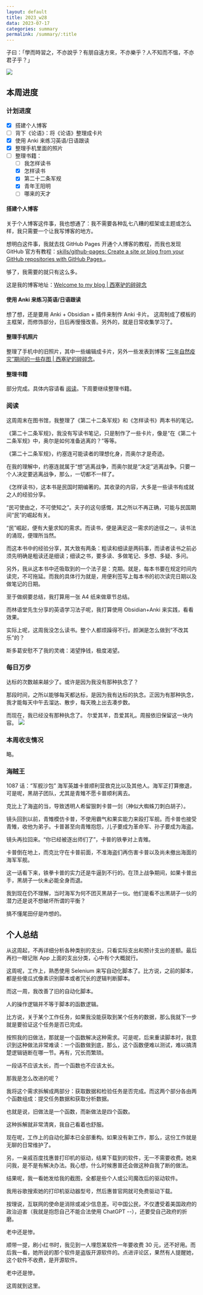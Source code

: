 ```yaml
---
layout: default
title: 2023_w28
data: 2023-07-17
categories: summary
permalink: /summary/:title
---
```


子曰：「學而時習之，不亦說乎？有朋自遠方來，不亦樂乎？人不知而不慍，不亦君子乎？」

![](/attachment/202307170931/StockSnap_Z1KECM4SV4.jpg)
## 本周进度
### 计划进度
- [x] 搭建个人博客
- [ ] 背下《论语》：将《论语》整理成卡片
- [x] 使用 Anki 来练习英语/日语跟读
- [x] 整理手机里面的照片
- [ ] 整理书籍：
	- [ ] 我怎样读书
	- [x] 怎样读书
	- [x] 第二十二条军规
	- [x] 青年王阳明
	- [ ] 哪来的天才

#### 搭建个人博客
关于个人博客这件事，我也想通了：我不需要各种乱七八糟的框架或主题或怎么样，我只需要一个让我写博客的地方。

想明白这件事，我就去找 GitHub Pages 开通个人博客的教程，而我也发现 GitHub 官方有教程：[skills/github-pages: Create a site or blog from your GitHub repositories with GitHub Pages.](https://github.com/skills/github-pages)。

够了，我需要的就只有这么多。

这是我的博客地址：[Welcome to my blog | 西塞驴的碎碎念](https://ciceroxiao.github.io/)

#### 使用 Anki 来练习英语/日语跟读
想了想，还是要用 Anki + Obsidian + 插件来制作 Anki 卡片。
这周制成了模板的主框架，而修饰部分，日后再慢慢改善。另外的，就是日常收集学习了。

#### 整理手机照片
整理了手机中的旧照片，其中一些编辑成卡片，另外一些发表到博客 [“三年自然疫灾”期间的一些存图 | 西塞驴的碎碎念](https://ciceroxiao.github.io/notes/%E4%B8%89%E5%B9%B4%E8%87%AA%E7%84%B6%E7%96%AB%E7%81%BE-%E6%9C%9F%E9%97%B4%E7%9A%84%E4%B8%80%E4%BA%9B%E5%AD%98%E5%9B%BE)。

#### 整理书籍
部分完成。具体内容请看 [阅读](#阅读)。下周要继续整理书籍。

### 阅读
这周周末在图书馆，我整理了《第二十二条军规》和《怎样读书》两本书的笔记。

《第二十二条军规》，我没有写读书笔记，只是制作了一些卡片，像是“在《第二十二条军规》中，奥尔是如何准备逃离的？”等等。

《第二十二条军规》，约塞连可能读者的理想化身，而奥尔才是奇迹。

在我的理解中，约塞连就属于“想”逃离战争，而奥尔就是“决定”逃离战争。只要一个人决定要逃离战争，那么，一切都不一样了。

《怎样读书》，这本书是民国时期编著的。其收录的内容，大多是一些读书有成就之人的经验分享。

“民可使由之，不可使知之”。夫子的这句感慨，其之所以不再正确，可能与民国期间“民”的崛起有关。

“民”崛起，便有大量求知的需求。而读书，便是满足这一需求的途径之一。读书法的涌现，便理所当然。

而这本书中的经验分享，其大致有两条：粗读和细读是两码事，而读者读书之前必须先明确是粗读还是细读；细读之书，要多读、多做笔记、多想、多疑、多问。

另外，我从这本书中还吸取到的一个法子是：克期。就是，每本书要在规定时间内读完，不可拖延。而我的具体行为就是，用便利签写上每本书的初次读完日期以及做笔记的日期。

至于做纲要总结，我打算用一张 A4 纸来做章节总结。

而林语堂先生分享的英语学习法子呢，我打算使用 Obsidian+Anki 来实践，看看效果。

实际上呢，这周我没怎么读书。整个人都烦躁得不行。颜渊是怎么做到“不改其乐”的？

斯多葛安慰不了我的灵魂：渴望挣钱，极度渴望。

### 每日万步
达标的次数越来越少了。或许是因为我没有那种执念了？

那段时间，之所以能够每天都达标，是因为我有达标的执念。正因为有那种执念，我才能每天中午去溜达、散步，每天晚上出去凑步数。

而现在，我已经没有那种执念了。
尔爱其羊，吾爱其礼。周报依旧保留这一块内容。
![](/attachment/202307170931/Screenshot_2023-07-16-21-34-53-36_6a5d7c7480487e32e6b6d795536fd626.jpg)


### 本周收支情况
略。


### 海贼王
1087 话：“军舰沙包”
海军英雄卡普顺利营救克比以及其他人。海军正打算撤退，可是呢，黑胡子团队，尤其是青雉不愿卡普顺利离去。

克比上了海盗的当，导致透明人希留狠刺卡普一剑（神似大蜘蛛刀刺白胡子）。

镜头回到以前，青雉模仿卡普，不使用霸气和果实能力来殴打军舰。而卡普也接受青雉，收他为弟子。卡普甚至向青雉抱怨，儿子要成为革命军、孙子要成为海盗。

镜头再拉回来。“你已经被逐出师们了”，卡普的铁拳对上青雉。

卡普倒在地上，而克比守在卡普前面，不准海盗们再伤害卡普以及尚未撤出海面的海军军舰。

这一话看下来，铁拳卡普的实力还是牛逼到不行的。在顶上战争期间，如果卡普出手，黑胡子一伙未必能全身而退。

我到现在仍不理解，当时海军为何不团灭黑胡子一伙。他们是看不出黑胡子一伙的潜力还是说不想破坏所谓的平衡？

搞不懂尾田仔是咋想的。
 
## 个人总结
从这周起，不再详细分析各种类别的支出，只看实际支出和预计支出的差额。最后再扫一眼记账 App 上面的支出分类，心中有个大概就行。

这周呢，工作上，熟悉使用 Selenium 来写自动化脚本了。比方说，之前的脚本，都是些傻瓜式像素识别脚本或者冗长的逻辑判断脚本。

而这一周，我改善了旧的自动化脚本。

人的操作逻辑并不等于脚本的函数逻辑。

比方说，关于某个工作任务，如果我没能获取到某个任务的数据，那么我就下一步就是要验证这个任务是否已完成。

按照我的旧做法，那就是一个函数解决这种需求。可是呢，后来重读脚本时，我意识到这种做法非常难读：一个函数做到底，那么，这个函数便难以测试，难以搞清楚逻辑链断在哪一节。再有，冗长而繁琐。

一段话不应该太长，而一个函数也不应该太长。

那我是怎么改进的呢？

我将这个需求拆解成两部分：获取数据和检验任务是否完成。而这两个部分各由两个函数组成：提交任务数据和获取分析数据。

也就是说，旧做法是一个函数，而新做法是四个函数。

这种拆解就非常清爽，我自己看着也舒服。

现在呢，工作上的自动化脚本已全部重构。如果没有新工作，那么，这份工作就是无聊的日常维护了。



另，一亲戚百度找惠普打印机的驱动，结果下载到的软件，无一不需要收费。她来问我，是不是有解决办法。我心想，什么时候惠普还会做这种自我了断的做法。

结果呢，我一看她发给我的截图，全都是些个人或公司魔改后的驱动软件。

我用谷歌搜索她的打印机驱动器型号，然后惠普官网就可免费驱动下载。

按理说，互联网的使命是消除或减少信息差。可中国公民，不仅遭受着美国政府的政治迫害（我就是抱怨自己不能合法使用 ChatGPT --），还要受自己政府的折磨。

老中还是惨。

顺带一提，刷小红书时，我见到一人埋怨某软件一年要收费 30 元，还不好用。而后我一看，她所说的那个软件是盗版开源软件的。点进评论区，果然有人提醒她，这个软件不收费，是开源软件。

老中还是惨。

这周就到这里。
